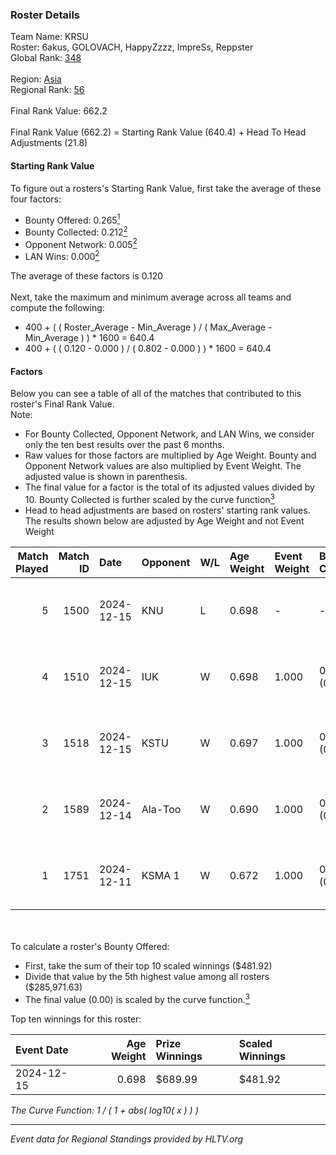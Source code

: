 ### Roster Details<br />
Team Name: KRSU<br />
Roster: 6akus, GOLOVACH, HappyZzzz, ImpreSs, Reppster<br />
Global Rank: [348](../../standings_global_2025_02_28.md)<br />
<br />
Region: [Asia]( ../../standings_asia_2025_02_28.md)<br />
Regional Rank: [56]( ../../standings_asia_2025_02_28.md)<br />
<br />
Final Rank Value:  662.2<br />
<br />
Final Rank Value (662.2) = Starting Rank Value (640.4) + Head To Head Adjustments (21.8)<br />

#### Starting Rank Value<br />
To figure out a rosters's Starting Rank Value, first take the average of these four factors:<br />
- Bounty Offered: 0.265[<sup>1</sup>](#table2)
- Bounty Collected: 0.212[<sup>2</sup>](#table1)
- Opponent Network: 0.005[<sup>2</sup>](#table1)
- LAN Wins: 0.000[<sup>2</sup>](#table1)

The average of these factors is 0.120<br />
<br />
Next, take the maximum and minimum average across all teams and compute the following:<br />
- 400 + ( ( Roster_Average - Min_Average ) / ( Max_Average - Min_Average ) ) * 1600 = 640.4
- 400 + ( ( 0.120 - 0.000 ) / ( 0.802 - 0.000 ) ) * 1600 = 640.4


#### Factors<br />
Below you can see a table of all of the matches that contributed to this roster's Final Rank Value.<br />
Note:<br />

- For Bounty Collected, Opponent Network, and LAN Wins, we consider only the ten best results over the past 6 months.
- Raw values for those factors are multiplied by Age Weight. Bounty and Opponent Network values are also multiplied by Event Weight. The adjusted value is shown in parenthesis.
- The final value for a factor is the total of its adjusted values divided by 10. Bounty Collected is further scaled by the curve function[<sup>3</sup>](#curveFunction)
- Head to head adjustments are based on rosters' starting rank values. The results shown below are adjusted by Age Weight and not Event Weight
<span id="table1"></span><br />


| Match Played | Match ID | Date       | Opponent | W/L | Age Weight | Event Weight | Bounty Collected | Opponent Network | LAN Wins  | H2H Adj. | Roster                                        |
| -: | -: | :- | :- | :- | :- | :- | :- | :- | :- | -: | :- |
|            5 |     1500 | 2024-12-15 | KNU      | L   | 0.698      | -            | -                | -                | -         |   -10.73 | 6akus, GOLOVACH, HappyZzzz, ImpreSs, Reppster |
|            4 |     1510 | 2024-12-15 | IUK      | W   | 0.698      | 1.000        | 0.001 (0.001)    | 0.034 (0.024)    | 0 (0.000) |     9.35 | 6akus, GOLOVACH, HappyZzzz, ImpreSs, Reppster |
|            3 |     1518 | 2024-12-15 | KSTU     | W   | 0.697      | 1.000        | 0.001 (0.000)    | 0.034 (0.024)    | 0 (0.000) |     9.50 | 6akus, GOLOVACH, HappyZzzz, ImpreSs, Reppster |
|            2 |     1589 | 2024-12-14 | Ala-Too  | W   | 0.690      | 1.000        | 0.001 (0.000)    | 0.000 (0.000)    | 0 (0.000) |     6.76 | 6akus, GOLOVACH, HappyZzzz, ImpreSs, Reppster |
|            1 |     1751 | 2024-12-11 | KSMA 1   | W   | 0.672      | 1.000        | 0.001 (0.000)    | 0.000 (0.000)    | 0 (0.000) |     6.95 | 6akus, GOLOVACH, HappyZzzz, ImpreSs, Reppster |

<br />
<span id="table2"></span><br />
To calculate a roster's Bounty Offered:<br />

- First, take the sum of their top 10 scaled winnings ($481.92)
- Divide that value by the 5th highest value among all rosters ($285,971.63)
- The final value (0.00) is scaled by the curve function.[<sup>3</sup>](#curveFunction)

Top ten winnings for this roster:<br />

| Event Date | Age Weight | Prize Winnings | Scaled Winnings |
| :- | -: | :- | :- |
| 2024-12-15 |      0.698 | $689.99        | $481.92         |


<span id="curveFunction"></span>_The Curve Function: 1 / ( 1 + abs( log10( x ) ) )_<br />

---
_Event data for Regional Standings provided by HLTV.org_<br />
